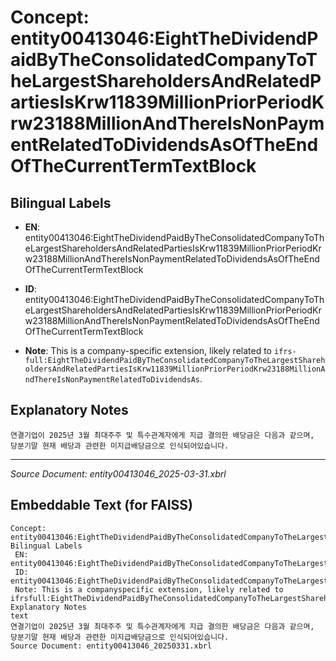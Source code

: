 # Concept: entity00413046:EightTheDividendPaidByTheConsolidatedCompanyToTheLargestShareholdersAndRelatedPartiesIsKrw11839MillionPriorPeriodKrw23188MillionAndThereIsNonPaymentRelatedToDividendsAsOfTheEndOfTheCurrentTermTextBlock

## Bilingual Labels
- **EN**: entity00413046:EightTheDividendPaidByTheConsolidatedCompanyToTheLargestShareholdersAndRelatedPartiesIsKrw11839MillionPriorPeriodKrw23188MillionAndThereIsNonPaymentRelatedToDividendsAsOfTheEndOfTheCurrentTermTextBlock

- **ID**: entity00413046:EightTheDividendPaidByTheConsolidatedCompanyToTheLargestShareholdersAndRelatedPartiesIsKrw11839MillionPriorPeriodKrw23188MillionAndThereIsNonPaymentRelatedToDividendsAsOfTheEndOfTheCurrentTermTextBlock
- **Note**: This is a company-specific extension, likely related to `ifrs-full:EightTheDividendPaidByTheConsolidatedCompanyToTheLargestShareholdersAndRelatedPartiesIsKrw11839MillionPriorPeriodKrw23188MillionAndThereIsNonPaymentRelatedToDividendsAs`.

## Explanatory Notes
```text
연결기업이 2025년 3월 최대주주 및 특수관계자에게 지급 결의한 배당금은 다음과 같으며, 당분기말 현재 배당과 관련한 미지급배당금으로 인식되어있습니다.
```

---
*Source Document: entity00413046_2025-03-31.xbrl*
## Embeddable Text (for FAISS)
```text
Concept: entity00413046:EightTheDividendPaidByTheConsolidatedCompanyToTheLargestShareholdersAndRelatedPartiesIsKrw11839MillionPriorPeriodKrw23188MillionAndThereIsNonPaymentRelatedToDividendsAsOfTheEndOfTheCurrentTermTextBlock
Bilingual Labels
 EN: entity00413046:EightTheDividendPaidByTheConsolidatedCompanyToTheLargestShareholdersAndRelatedPartiesIsKrw11839MillionPriorPeriodKrw23188MillionAndThereIsNonPaymentRelatedToDividendsAsOfTheEndOfTheCurrentTermTextBlock
 ID: entity00413046:EightTheDividendPaidByTheConsolidatedCompanyToTheLargestShareholdersAndRelatedPartiesIsKrw11839MillionPriorPeriodKrw23188MillionAndThereIsNonPaymentRelatedToDividendsAsOfTheEndOfTheCurrentTermTextBlock
 Note: This is a companyspecific extension, likely related to ifrsfull:EightTheDividendPaidByTheConsolidatedCompanyToTheLargestShareholdersAndRelatedPartiesIsKrw11839MillionPriorPeriodKrw23188MillionAndThereIsNonPaymentRelatedToDividendsAs.
Explanatory Notes
text
연결기업이 2025년 3월 최대주주 및 특수관계자에게 지급 결의한 배당금은 다음과 같으며, 당분기말 현재 배당과 관련한 미지급배당금으로 인식되어있습니다.
Source Document: entity00413046_20250331.xbrl
```